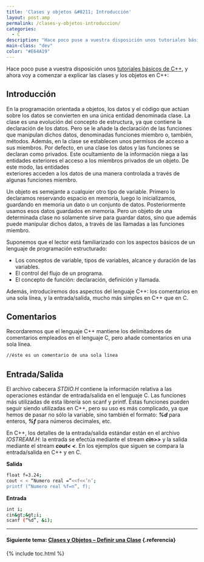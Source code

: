 ```yaml
---
title: 'Clases y objetos &#8211; Introducción'
layout: post.amp
permalink: /clases-y-objetos-introduccion/
categories:
  - C
description: "Hace poco puse a vuestra disposición unos tutoriales básicos de C++, y ahora voy a comenzar a explicar las clases y los objetos en C++."
main-class: "dev"
color: "#E64A19"
---
```

<div class="iconcpp">
</div>

Hace poco puse a vuestra disposición unos [tutoriales básicos de C++][1], y ahora voy a comenzar a explicar las clases y los objetos en C++:  

<!--ad-->

## Introducción



En la programación orientada a objetos, los datos y el código que actúan sobre los datos se convierten en una única entidad denominada clase. La clase es una evolución del concepto de estructura, ya que contiene la declaración de los datos. Pero se le añade la declaración de las funciones que manipulan dichos datos, denominadas funciones miembro o, también, métodos. Además, en la clase se establecen unos permisos de acceso a sus miembros. Por defecto, en una clase los datos y las funciones se declaran como privados. Este ocultamiento de la información niega a las entidades exteriores el acceso a los miembros privados de un objeto. De este modo, las entidades  
exteriores acceden a los datos de una manera controlada a través de algunas funciones miembro.

Un objeto es semejante a cualquier otro tipo de variable. Primero lo declaramos reservando espacio en memoria, luego lo inicializamos, guardando en memoria un dato o un conjunto de datos. Posteriormente usamos esos datos guardados en memoria. Pero un objeto de una determinada clase no solamente sirve para guardar datos, sino que además puede manipular dichos datos, a través de las llamadas a las funciones miembro.

Suponemos que el lector está familiarizado con los aspectos básicos de un lenguaje de programación estructurado:

  * Los conceptos de variable, tipos de variables, alcance y duración de las variables.
  * El control del flujo de un programa.
  * El concepto de función: declaración, definición y llamada.

Además, introduciremos dos aspectos del lenguaje C++: los comentarios en una sola línea, y la entrada/salida, mucho más simples en C++ que en C.

## Comentarios



Recordaremos que el lenguaje C++ mantiene los delimitadores de comentarios empleados en el lenguaje C, pero añade comentarios en una sola línea.  


```bash
//éste es un comentario de una sola línea
```



## Entrada/Salida



El archivo cabecera <var>STDIO.H</var> contiene la información relativa a las operaciones estándar de entrada/salida en el lenguaje C. Las funciones más utilizadas de esta librería son scanf y printf. Estas funciones pueden seguir siendo utilizadas en C++, pero su uso es más complicado, ya que hemos de pasar no sólo la variable, sino también el formato: ***%d*** para enteros, ***%f*** para números decimales, etc.

En C++, los detalles de la entrada/salida estándar están en el archivo *IOSTREAM.H*: la entrada se efectúa mediante el stream ***cin>>*** y la salida mediante el stream ***cout< <**</b>*. En los ejemplos que siguen se compara la entrada/salida en C++ y en C.

**Salida**

```bash
float f=3.24;
cout < < “Numero real =”<<f<<’n’;
printf (“Numero real %f=n”, f);

```

**Entrada**

```bash
int i;
cin&gt;&gt;i;
scanf (“%d”, &i);

```

* * *

#### Siguiente tema: [Clases y Objetos &#8211; Definir una Clase][2] {.referencia}



 [1]: https://elbauldelprogramador.com/primeros-pasos-en-c/
 [2]: https://elbauldelprogramador.com/clases-y-objetos-definir-una-clase/

{% include toc.html %}

